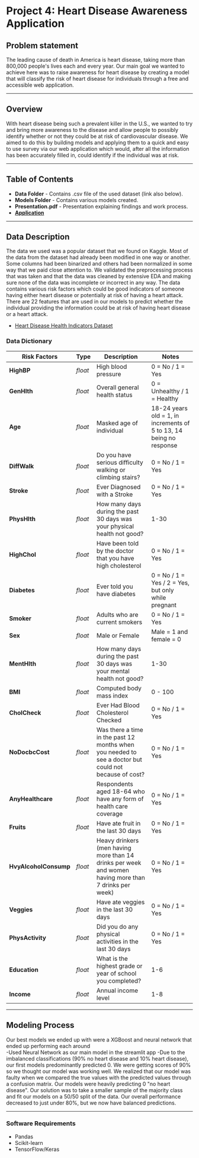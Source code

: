 # Project 4: Heart Disease Awareness Application


## Problem statement
The leading cause of death in America is heart disease, taking more than 800,000 people's lives each and every year. Our main goal we wanted to achieve here was to raise awareness for heart disease by creating a model that will classify the risk of heart disease for individuals through a free and accessible web application.

---

## Overview
With heart disease being such a prevalent killer in the U.S., we wanted to try and bring more awareness to the disease and allow people to possibly identify whether or not they could be at risk of cardiovascular disease. We aimed to do this by building models and applying them to a quick and easy to use survey via our web application which would, after all the information has been accurately filled in, could identify if the individual was at risk.



---

## Table of Contents
- **Data Folder** - Contains .csv file of the used dataset (link also below).
- **Models Folder** - Contains various models created.
- **Presentation.pdf** - Presentation explaining findings and work process.
- **[Application](https://typikal1-dsi-project-4-heart-disease-app-xtqo6y.streamlitapp.com)**

---

## Data Description
The data we used was a popular dataset that we found on Kaggle. Most of the data from the dataset had already been modified in one way or another. Some columns had been binarized and others had been normalized in some way that we paid close attention to. We validated the preprocessing process that was taken and that the data was cleaned by extensive EDA and making sure none of the data was incomplete or incorrect in any way. The data contains various risk factors which could be good indicators of someone having either heart disease or potentially at risk of having a heart attack. There are 22 features that are used in our models to predict whether the individual providing the information could be at risk of having heart disease or a heart attack.

- [Heart Disease Health Indicators Dataset](https://www.kaggle.com/datasets/alexteboul/heart-disease-health-indicators-dataset)

### Data Dictionary
| Risk Factors | Type | Description | Notes |
|---|---|---|---|
|**HighBP**| *float* | High blood pressure | 0 = No / 1 = Yes |
|**GenHlth**|*float*| Overall general health status | 0 = Unhealthy / 1 = Healthy |
|**Age**|*float*| Masked age of individual | 18-24 years old = 1, in increments of 5 to 13, 14 being no response |
|**DiffWalk**|*float*| Do you have serious difficulty walking or climbing stairs? | 0 = No / 1 = Yes |
|**Stroke**|*float*| Ever Diagnosed with a Stroke | 0 = No / 1 = Yes |
|**PhysHlth**|*float*| How many days during the past 30 days was your physical health not good? | 1-30 |
|**HighChol**|*float*| Have been told by the doctor that you have high cholesterol| 0 = No / 1 = Yes |
|**Diabetes**|*float*| Ever told you have diabetes | 0 = No / 1 = Yes / 2 = Yes, but only while pregnant |
|**Smoker**|*float*| Adults who are current smokers |  0 = No / 1 = Yes  |
|**Sex**|*float*| Male or Female | Male = 1 and female = 0 |
|**MentHlth**|*float*| How many days during the past 30 days was your mental health not good? | 1-30 |
|**BMI**|*float*| Computed body mass index | 0 - 100 |
|**CholCheck**|*float*| Ever Had Blood Cholesterol Checked | 0 = No / 1 = Yes |
|**NoDocbcCost**|*float*| Was there a time in the past 12 months when you needed to see a doctor but could not because of cost? | 0 = No / 1 = Yes |
|**AnyHealthcare**|*float*| Respondents aged 18-64 who have any form of health care coverage | 0 = No / 1 = Yes |
|**Fruits**|*float*| Have ate fruit in the last 30 days | 0 = No / 1 = Yes |
|**HvyAlcoholConsump**|*float*| Heavy drinkers (men having more than 14 drinks per week and women having more than 7 drinks per week)| 0 = No / 1 = Yes |
|**Veggies**|*float*| Have ate veggies in the last 30 days | 0 = No / 1 = Yes |
|**PhysActivity**|*float*| Did you do any physical activities in the last 30 days | 0 = No / 1 = Yes |
|**Education**|*float*| What is the highest grade or year of school you completed? | 1-6 |
|**Income**|*float*| Annual income level | 1-8 |


---

## Modeling Process
Our best models we ended up with were a XGBoost and neural network that ended up performing each around  
-Used Neural Network as our main model in the streamlit app
-Due to the imbalanced classifications (90% no heart disease and 10% heart disease), our first models predominantly predicted 0. We were getting scores of 90% so we thought our model was working well. We realized that our model was faulty when we compared the true values with the predicted values through a confusion matrix. Our models were heavily predicting 0 "no heart disease". Our solution was to take a smaller sample of the majority class and fit our models on a 50/50 split of the data. Our overall performance decreased to just under 80%, but we now have balanced predictions. 

---

### Software Requirements
- Pandas
- Scikit-learn
- TensorFlow/Keras



